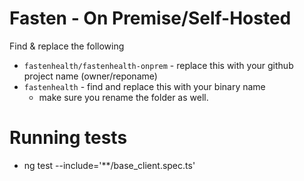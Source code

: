 # Fasten - On Premise/Self-Hosted

Find & replace the following

- `fastenhealth/fastenhealth-onprem` - replace this with your github project name (owner/reponame)
- `fastenhealth` - find and replace this with your binary name
    - make sure you rename the folder as well.  

# Running tests

- ng test --include='**/base_client.spec.ts'       
